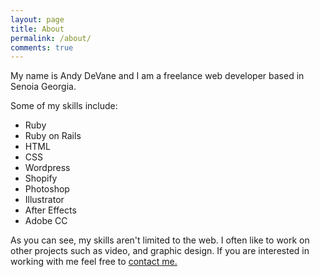 ```yaml
---
layout: page
title: About
permalink: /about/ 
comments: true
---
```



My name is Andy DeVane and I am a freelance web developer based in Senoia Georgia.

Some of my skills include:

  - Ruby
  - Ruby on Rails
  - HTML
  - CSS
  - Wordpress
  - Shopify
  - Photoshop
  - Illustrator
  - After Effects
  - Adobe CC

As you can see, my skills aren't limited to the web. I often like to work on other projects such as video, and graphic design. If you are interested in working with me feel free to [contact me.](mailto:ad.mgld50@gmail.com)
